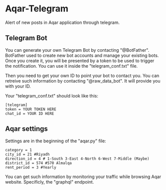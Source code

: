 # Aqar-Telegram
Alert of new posts in Aqar application through telegram.

## Telegram Bot
You can generate your own Telegram Bot by contacting "@BotFather". BotFather used to create new bot accounts and manage your existing bots.
Once you create it, you will be presented by a token to be used to trigger the notification. You can use it inside the "telegram_conf.txt" file.

Then you need to get your own ID to point your bot to contact you. You can retreive such information by contacting "@raw_data_bot". It will provide you with your ID.

Your "telegram_conf.txt" should look like this:
```
[telegram]
token = YOUR TOKEN HERE
chat_id = YOUR ID HERE
```

## Aqar settings
Settings are in the beginning of the "aqar.py" file:
```
category = 1
city_id = 21 #Riyadh
direction_id = 4 # 1-South 3-East 4-North 6-West 7-Middle (Maybe)
district_id = 574 #570 Almalqa
rent_period = 3 #Yearly
```

You can get such information by monitoring your traffic while browsing Aqar website. Specificly, the "graphql" endpoint.
